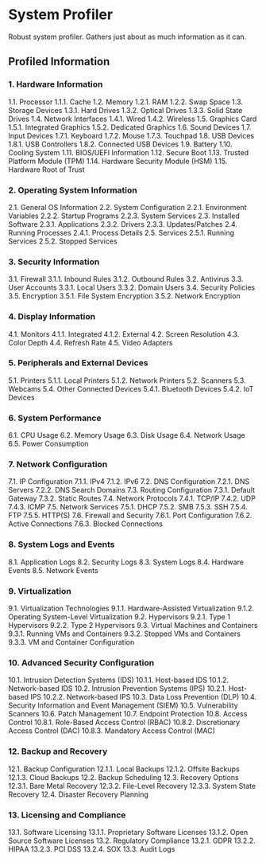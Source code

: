 # System Profiler
Robust system profiler. Gathers just about as much information as it can.

## Profiled Information
### 1. Hardware Information
1.1. Processor
1.1.1. Cache
1.2. Memory
1.2.1. RAM
1.2.2. Swap Space
1.3. Storage Devices
1.3.1. Hard Drives
1.3.2. Optical Drives
1.3.3. Solid State Drives
1.4. Network Interfaces
1.4.1. Wired
1.4.2. Wireless
1.5. Graphics Card
1.5.1. Integrated Graphics
1.5.2. Dedicated Graphics
1.6. Sound Devices
1.7. Input Devices
1.7.1. Keyboard
1.7.2. Mouse
1.7.3. Touchpad
1.8. USB Devices
1.8.1. USB Controllers
1.8.2. Connected USB Devices
1.9. Battery
1.10. Cooling System
1.11. BIOS/UEFI Information
1.12. Secure Boot
1.13. Trusted Platform Module (TPM)
1.14. Hardware Security Module (HSM)
1.15. Hardware Root of Trust


### 2. Operating System Information
2.1. General OS Information
2.2. System Configuration
2.2.1. Environment Variables
2.2.2. Startup Programs
2.2.3. System Services
2.3. Installed Software
2.3.1. Applications
2.3.2. Drivers
2.3.3. Updates/Patches
2.4. Running Processes
2.4.1. Process Details
2.5. Services
2.5.1. Running Services
2.5.2. Stopped Services

### 3. Security Information
3.1. Firewall
3.1.1. Inbound Rules
3.1.2. Outbound Rules
3.2. Antivirus
3.3. User Accounts
3.3.1. Local Users
3.3.2. Domain Users
3.4. Security Policies
3.5. Encryption
3.5.1. File System Encryption
3.5.2. Network Encryption

### 4. Display Information
4.1. Monitors
4.1.1. Integrated
4.1.2. External
4.2. Screen Resolution
4.3. Color Depth
4.4. Refresh Rate
4.5. Video Adapters

### 5. Peripherals and External Devices
5.1. Printers
5.1.1. Local Printers
5.1.2. Network Printers
5.2. Scanners
5.3. Webcams
5.4. Other Connected Devices
5.4.1. Bluetooth Devices
5.4.2. IoT Devices

### 6. System Performance
6.1. CPU Usage
6.2. Memory Usage
6.3. Disk Usage
6.4. Network Usage
6.5. Power Consumption

### 7. Network Configuration
7.1. IP Configuration
7.1.1. IPv4
7.1.2. IPv6
7.2. DNS Configuration
7.2.1. DNS Servers
7.2.2. DNS Search Domains
7.3. Routing Configuration
7.3.1. Default Gateway
7.3.2. Static Routes
7.4. Network Protocols
7.4.1. TCP/IP
7.4.2. UDP
7.4.3. ICMP
7.5. Network Services
7.5.1. DHCP
7.5.2. SMB
7.5.3. SSH
7.5.4. FTP
7.5.5. HTTP(S)
7.6. Firewall and Security
7.6.1. Port Configuration
7.6.2. Active Connections
7.6.3. Blocked Connections

### 8. System Logs and Events
8.1. Application Logs
8.2. Security Logs
8.3. System Logs
8.4. Hardware Events
8.5. Network Events

### 9. Virtualization
9.1. Virtualization Technologies
9.1.1. Hardware-Assisted Virtualization
9.1.2. Operating System-Level Virtualization
9.2. Hypervisors
9.2.1. Type 1 Hypervisors
9.2.2. Type 2 Hypervisors
9.3. Virtual Machines and Containers
9.3.1. Running VMs and Containers
9.3.2. Stopped VMs and Containers
9.3.3. VM and Container Configuration

### 10. Advanced Security Configuration
10.1. Intrusion Detection Systems (IDS)
10.1.1. Host-based IDS
10.1.2. Network-based IDS
10.2. Intrusion Prevention Systems (IPS)
10.2.1. Host-based IPS
10.2.2. Network-based IPS
10.3. Data Loss Prevention (DLP)
10.4. Security Information and Event Management (SIEM)
10.5. Vulnerability Scanners
10.6. Patch Management
10.7. Endpoint Protection
10.8. Access Control
10.8.1. Role-Based Access Control (RBAC)
10.8.2. Discretionary Access Control (DAC)
10.8.3. Mandatory Access Control (MAC)


### 12. Backup and Recovery
12.1. Backup Configuration
12.1.1. Local Backups
12.1.2. Offsite Backups
12.1.3. Cloud Backups
12.2. Backup Scheduling
12.3. Recovery Options
12.3.1. Bare Metal Recovery
12.3.2. File-Level Recovery
12.3.3. System State Recovery
12.4. Disaster Recovery Planning

### 13. Licensing and Compliance
13.1. Software Licensing
13.1.1. Proprietary Software Licenses
13.1.2. Open Source Software Licenses
13.2. Regulatory Compliance
13.2.1. GDPR
13.2.2. HIPAA
13.2.3. PCI DSS
13.2.4. SOX
13.3. Audit Logs


